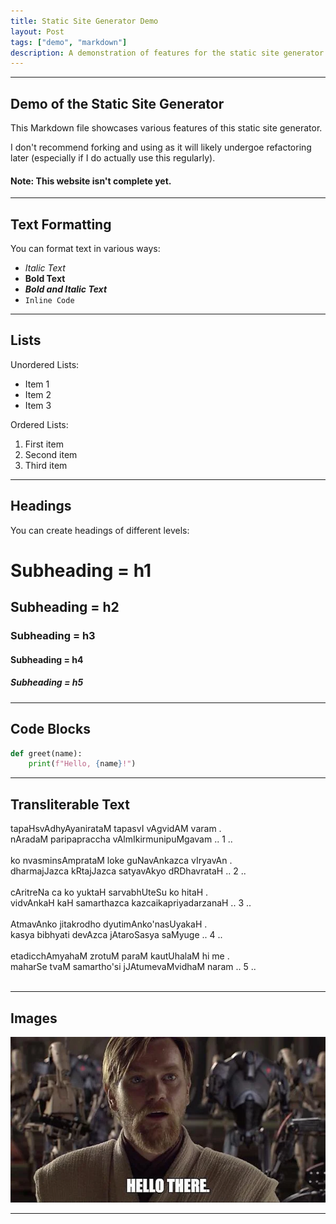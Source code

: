 ```yaml
---
title: Static Site Generator Demo
layout: Post
tags: ["demo", "markdown"]
description: A demonstration of features for the static site generator.
---
```


---

## Demo of the Static Site Generator

This Markdown file showcases various features of this static site generator.

I don't recommend forking and using as it will likely undergoe refactoring later (especially if I do actually use this regularly).

#### Note: This website isn't complete yet.

---

## Text Formatting

You can format text in various ways:

- *Italic Text*
- **Bold Text**
- ***Bold and Italic Text***
- `Inline Code`

---

## Lists

Unordered Lists:

- Item 1
- Item 2
- Item 3

Ordered Lists:

1. First item
2. Second item
3. Third item

---

## Headings

You can create headings of different levels:
# Subheading = h1
## Subheading = h2
### Subheading = h3
#### Subheading = h4
##### Subheading = h5

---

## Code Blocks

```python
def greet(name):
    print(f"Hello, {name}!")
```

---

## Transliterable Text

<p class="sanscript">
tapaHsvAdhyAyanirataM tapasvI vAgvidAM varam .<br>
nAradaM paripapraccha vAlmIkirmunipuMgavam .. 1 ..<br><br>
ko nvasminsAmprataM loke guNavAnkazca vIryavAn .<br>
dharmajJazca kRtajJazca satyavAkyo dRDhavrataH .. 2 ..<br><br>
cAritreNa ca ko yuktaH sarvabhUteSu ko hitaH .<br>
vidvAnkaH kaH samarthazca kazcaikapriyadarzanaH .. 3 ..<br><br>
AtmavAnko jitakrodho dyutimAnko'nasUyakaH .<br>
kasya bibhyati devAzca jAtaroSasya saMyuge .. 4 ..<br><br>
etadicchAmyahaM zrotuM paraM kautUhalaM hi me .<br>
maharSe tvaM samartho'si jJAtumevaMvidhaM naram .. 5 ..<br><br>
</p>

---

## Images

![General Kenobi](../static/images/GeneralKenobi.png)

---